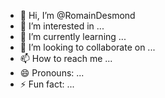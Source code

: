 - 👋 Hi, I’m @RomainDesmond
- 👀 I’m interested in ...
- 🌱 I’m currently learning ...
- 💞️ I’m looking to collaborate on ...
- 📫 How to reach me ...
- 😄 Pronouns: ...
- ⚡ Fun fact: ...

<!---
RomainDesmond/RomainDesmond is a ✨ special ✨ repository because its `README.md` (this file) appears on your GitHub profile.
You can click the Preview link to take a look at your changes.
--->
